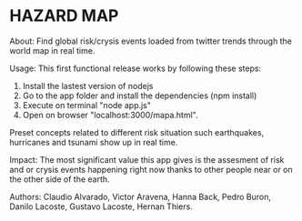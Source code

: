 HAZARD MAP
===========

About: Find global risk/crysis events loaded from twitter trends through the world map in real time.

Usage: This first functional release works by following these steps: 

1) Install the lastest version of nodejs
2) Go to the app folder and install the dependencies (npm install)
3) Execute on terminal "node app.js"
4) Open on browser "localhost:3000/mapa.html".

 Preset concepts related to different risk situation such earthquakes, hurricanes and tsunami show up in real time.

Impact: The most significant value this app gives is the assesment of risk and or crysis events happening right now thanks to other people near or on the other side of the earth.

Authors: Claudio Alvarado, Victor Aravena, Hanna Back, Pedro Buron, Danilo Lacoste, Gustavo Lacoste, Hernan Thiers.

